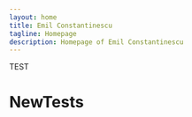 ```yaml
---
layout: home
title: Emil Constantinescu
tagline: Homepage
description: Homepage of Emil Constantinescu
---
```


TEST

# NewTests


